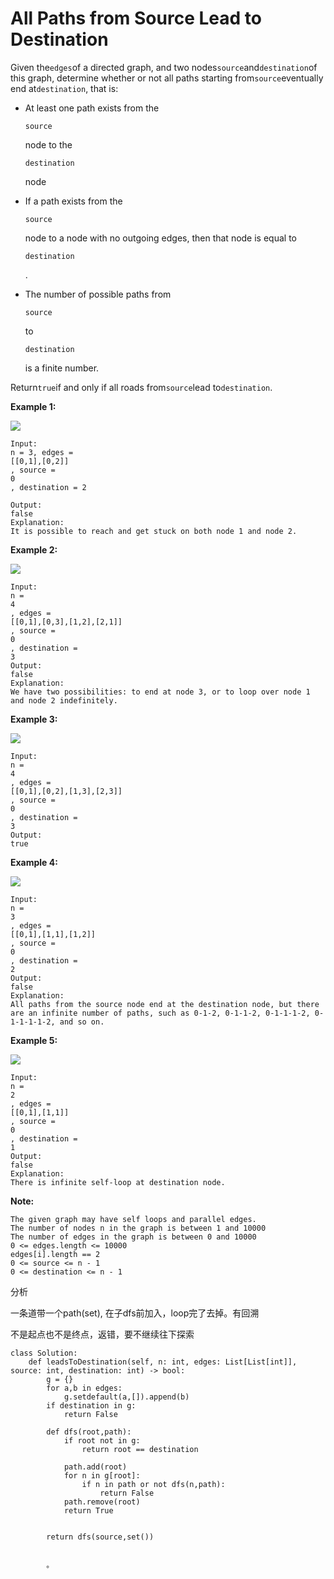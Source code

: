# All Paths from Source Lead to Destination

Given the`edges`of a directed graph, and two nodes`source`and`destination`of this graph, determine whether or not all paths starting from`source`eventually end at`destination`, that is:

* At least one path exists from the

  `source`

  node to the

  `destination`

  node

* If a path exists from the

  `source`

  node to a node with no outgoing edges, then that node is equal to

  `destination`

  .

* The number of possible paths from

  `source`

  to

  `destination`

  is a finite number.

Return`true`if and only if all roads from`source`lead to`destination`.

**Example 1:**

![](https://assets.leetcode.com/uploads/2019/03/16/485_example_1.png)

```text
Input: 
n = 3, edges = 
[[0,1],[0,2]]
, source = 
0
, destination = 2

Output: 
false
Explanation: 
It is possible to reach and get stuck on both node 1 and node 2.
```

**Example 2:**

![](https://assets.leetcode.com/uploads/2019/03/16/485_example_2.png)

```text
Input: 
n = 
4
, edges = 
[[0,1],[0,3],[1,2],[2,1]]
, source = 
0
, destination = 
3
Output: 
false
Explanation: 
We have two possibilities: to end at node 3, or to loop over node 1 and node 2 indefinitely.
```

**Example 3:**

![](https://assets.leetcode.com/uploads/2019/03/16/485_example_3.png)

```text
Input: 
n = 
4
, edges = 
[[0,1],[0,2],[1,3],[2,3]]
, source = 
0
, destination = 
3
Output: 
true
```

**Example 4:**

![](https://assets.leetcode.com/uploads/2019/03/16/485_example_4.png)

```text
Input: 
n = 
3
, edges = 
[[0,1],[1,1],[1,2]]
, source = 
0
, destination = 
2
Output: 
false
Explanation: 
All paths from the source node end at the destination node, but there are an infinite number of paths, such as 0-1-2, 0-1-1-2, 0-1-1-1-2, 0-1-1-1-1-2, and so on.
```

**Example 5:**

![](https://assets.leetcode.com/uploads/2019/03/16/485_example_5.png)

```text
Input: 
n = 
2
, edges = 
[[0,1],[1,1]]
, source = 
0
, destination = 
1
Output: 
false
Explanation: 
There is infinite self-loop at destination node.
```

**Note:**

```text
The given graph may have self loops and parallel edges.
The number of nodes n in the graph is between 1 and 10000
The number of edges in the graph is between 0 and 10000
0 <= edges.length <= 10000
edges[i].length == 2
0 <= source <= n - 1
0 <= destination <= n - 1
```

分析

一条道带一个path\(set\), 在子dfs前加入，loop完了去掉。有回溯

不是起点也不是终点，返错，要不继续往下探索

```text
class Solution:
    def leadsToDestination(self, n: int, edges: List[List[int]], source: int, destination: int) -> bool:
        g = {}
        for a,b in edges:
            g.setdefault(a,[]).append(b)
        if destination in g:
            return False

        def dfs(root,path):            
            if root not in g:
                return root == destination                

            path.add(root)
            for n in g[root]:
                if n in path or not dfs(n,path):
                    return False
            path.remove(root)   
            return True


        return dfs(source,set())


        。
```

